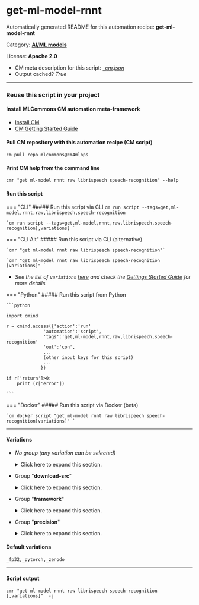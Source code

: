 # get-ml-model-rnnt
Automatically generated README for this automation recipe: **get-ml-model-rnnt**

Category: **[AI/ML models](..)**

License: **Apache 2.0**


* CM meta description for this script: *[_cm.json](https://github.com/mlcommons/cm4mlops/tree/main/script/get-ml-model-rnnt/_cm.json)*
* Output cached? *True*

---
### Reuse this script in your project

#### Install MLCommons CM automation meta-framework

* [Install CM](https://docs.mlcommons.org/ck/install)
* [CM Getting Started Guide](https://docs.mlcommons.org/ck/getting-started/)

#### Pull CM repository with this automation recipe (CM script)

```cm pull repo mlcommons@cm4mlops```

#### Print CM help from the command line

````cmr "get ml-model rnnt raw librispeech speech-recognition" --help````

#### Run this script

=== "CLI"
    ##### Run this script via CLI
    `cm run script --tags=get,ml-model,rnnt,raw,librispeech,speech-recognition`

    `cm run script --tags=get,ml-model,rnnt,raw,librispeech,speech-recognition[,variations] `

=== "CLI Alt"
    ##### Run this script via CLI (alternative)

    `cmr "get ml-model rnnt raw librispeech speech-recognition"`

    `cmr "get ml-model rnnt raw librispeech speech-recognition [variations]" `


* *See the list of `variations` [here](#variations) and check the [Gettings Started Guide](https://github.com/mlcommons/ck/blob/dev/docs/getting-started.md) for more details.*

=== "Python"
    ##### Run this script from Python


    ```python

    import cmind

    r = cmind.access({'action':'run'
                  'automation':'script',
                  'tags':'get,ml-model,rnnt,raw,librispeech,speech-recognition'
                  'out':'con',
                  ...
                  (other input keys for this script)
                  ...
                 })

    if r['return']>0:
        print (r['error'])

    ```


=== "Docker"
    ##### Run this script via Docker (beta)

    `cm docker script "get ml-model rnnt raw librispeech speech-recognition[variations]" `

___


#### Variations

  * *No group (any variation can be selected)*
    <details>
    <summary>Click here to expand this section.</summary>

    * `_pytorch,fp32`
      - Environment variables:
        - *CM_ML_MODEL_ACCURACY*: `0.07452253714852645`
        - *CM_PACKAGE_URL*: `https://zenodo.org/record/3662521/files/DistributedDataParallel_1576581068.9962234-epoch-100.pt?download=1`
      - Workflow:
    * `_pytorch,fp32,amazon-s3`
      - Workflow:
    * `_pytorch,fp32,zenodo`
      - Environment variables:
        - *CM_PACKAGE_URL*: `https://zenodo.org/record/3662521/files/DistributedDataParallel_1576581068.9962234-epoch-100.pt?download=1`
      - Workflow:
    * `_weights`
      - Environment variables:
        - *CM_MODEL_WEIGHTS_FILE*: `yes`
      - Workflow:

    </details>


  * Group "**download-src**"
    <details>
    <summary>Click here to expand this section.</summary>

    * `_amazon-s3`
      - Workflow:
    * **`_zenodo`** (default)
      - Workflow:

    </details>


  * Group "**framework**"
    <details>
    <summary>Click here to expand this section.</summary>

    * **`_pytorch`** (default)
      - Environment variables:
        - *CM_ML_MODEL_FRAMEWORK*: `pytorch`
      - Workflow:

    </details>


  * Group "**precision**"
    <details>
    <summary>Click here to expand this section.</summary>

    * **`_fp32`** (default)
      - Environment variables:
        - *CM_ML_MODEL_INPUT_DATA_TYPES*: `fp32`
        - *CM_ML_MODEL_PRECISION*: `fp32`
        - *CM_ML_MODEL_WEIGHT_DATA_TYPES*: `fp32`
      - Workflow:

    </details>


#### Default variations

`_fp32,_pytorch,_zenodo`

___
#### Script output
`cmr "get ml-model rnnt raw librispeech speech-recognition [,variations]"  -j`